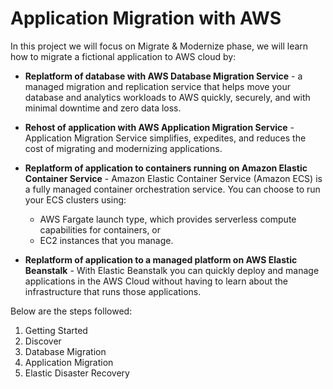 # Application Migration with AWS

In this project we will focus on Migrate & Modernize phase, we will learn how to migrate a fictional application to AWS cloud by:

- **Replatform of database with AWS Database Migration Service** - a managed migration and replication service that helps move your database and analytics workloads to AWS quickly, securely, and with minimal downtime and zero data loss.

- **Rehost of application with AWS Application Migration Service** - Application Migration Service simplifies, expedites, and reduces the cost of migrating and modernizing applications.

- **Replatform of application to containers running on Amazon Elastic Container Service** - Amazon Elastic Container Service (Amazon ECS) is a fully managed container orchestration service. You can choose to run your ECS clusters using:

  -  AWS Fargate launch type, which provides serverless compute capabilities for containers, or
  - EC2 instances that you manage.


- **Replatform of application to a managed platform on AWS Elastic Beanstalk** - With Elastic Beanstalk you can quickly deploy and manage applications in the AWS Cloud without having to learn about the infrastructure that runs those applications. 

Below are the steps followed:

1. Getting Started
1. Discover
1. Database Migration
1. Application Migration
1. Elastic Disaster Recovery 

